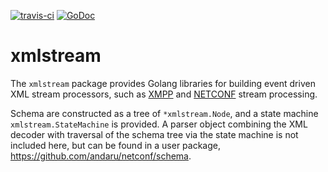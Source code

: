 [![travis-ci](https://travis-ci.org/andaru/xmlstream.svg?branch=master)](https://travis-ci.org/andaru/xmlstream)
[![GoDoc](https://godoc.org/github.com/andaru/xmlstream?status.svg)](https://godoc.org/github.com/andaru/xmlstream)

# xmlstream #

The `xmlstream` package provides Golang libraries for building event
driven XML stream processors, such as
[XMPP](https://tools.ietf.org/html/rfc3920) and
[NETCONF](https://tools.ietf.org/html/rfc6241) stream processing.

Schema are constructed as a tree of `*xmlstream.Node`, and a state
machine `xmlstream.StateMachine` is provided. A parser object
combining the XML decoder with traversal of the schema tree via the
state machine is not included here, but can be found in a user
package, <https://github.com/andaru/netconf/schema>.
